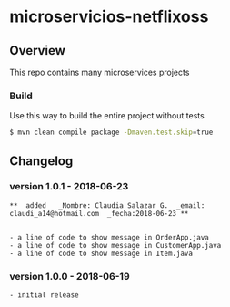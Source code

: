 # microservicios-netflixoss

## Overview

This repo contains many microservices projects

### Build
Use this way to build the entire project without tests

```bash
$ mvn clean compile package -Dmaven.test.skip=true
```

## Changelog ##
  
  ### version 1.0.1 - 2018-06-23

    **  added   _Nombre: Claudia Salazar G.  _email: claudi_a14@hotmail.com  _fecha:2018-06-23 **
    
    
    - a line of code to show message in OrderApp.java
    - a line of code to show message in CustomerApp.java
    - a line of code to show message in Item.java

  ### version 1.0.0 - 2018-06-19

    - initial release
